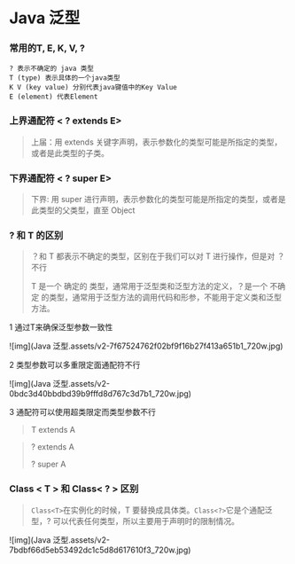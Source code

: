 # Java 泛型

### 常用的T, E, K, V, ?

```
? 表示不确定的 java 类型
T (type) 表示具体的一个java类型
K V (key value) 分别代表java键值中的Key Value
E (element) 代表Element
```



### 上界通配符 < ? extends E>

> 上届：用 extends 关键字声明，表示参数化的类型可能是所指定的类型，或者是此类型的子类。



### 下界通配符 < ? super E>

> 下界: 用 super 进行声明，表示参数化的类型可能是所指定的类型，或者是此类型的父类型，直至 Object



### ? 和 T 的区别

> ？和 T 都表示不确定的类型，区别在于我们可以对 T 进行操作，但是对 ？不行
>
> T 是一个 确定的 类型，通常用于泛型类和泛型方法的定义，？是一个 不确定 的类型，通常用于泛型方法的调用代码和形参，不能用于定义类和泛型方法。

1 通过T来确保泛型参数一致性

![img](Java 泛型.assets/v2-7f67524762f02bf9f16b27f413a651b1_720w.jpg)



2 类型参数可以多重限定面通配符不行

![img](Java 泛型.assets/v2-0bdc3d40bbdbd39b9fffd8d767c3d7b1_720w.jpg)

3 通配符可以使用超类限定而类型参数不行

> T extends A

> ? extends A
>
> ? super A



### Class < T > 和 Class< ? > 区别

> `Class<T>`在实例化的时候，T 要替换成具体类。`Class<?>`它是个通配泛型，? 可以代表任何类型，所以主要用于声明时的限制情况。

![img](Java 泛型.assets/v2-7bdbf66d5eb53492dc1c5d8d617610f3_720w.jpg)




